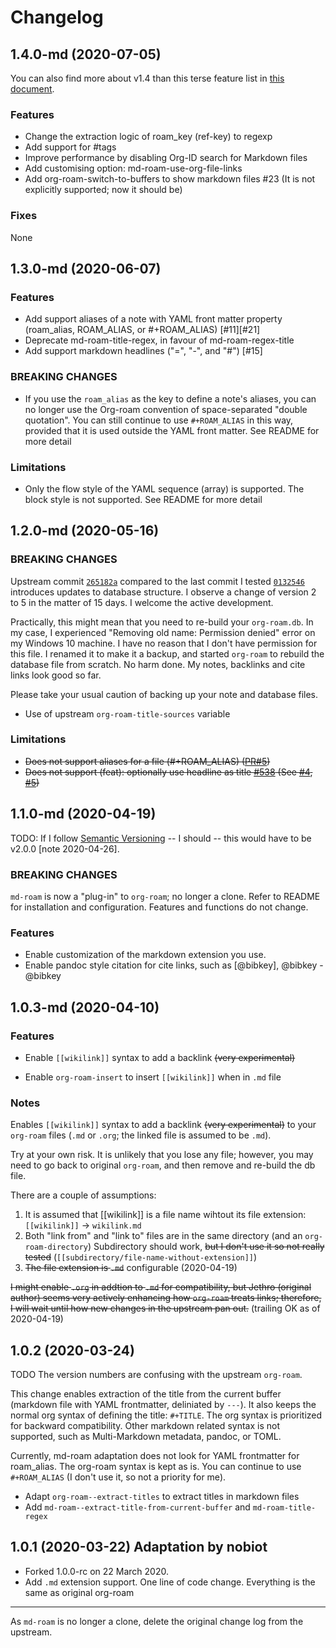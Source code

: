 # Changelog

## 1.4.0-md (2020-07-05)

You can also find more about v1.4 than this terse feature list in [this document](./docs/v1.4.md).

### Features
- Change the extraction logic of roam_key (ref-key) to regexp
- Add support for #tags
- Improve performance by disabling Org-ID search for Markdown files
- Add customising option: md-roam-use-org-file-links
- Add org-roam-switch-to-buffers to show markdown files #23 
  (It is not explicitly supported; now it should be)
  
### Fixes
None

## 1.3.0-md (2020-06-07)

### Features
* Add support aliases of a note with YAML front matter property (roam_alias, ROAM_ALIAS, or #+ROAM_ALIAS) [#11][#21]
* Deprecate md-roam-title-regex, in favour of md-roam-regex-title
* Add support markdown headlines ("=", "-", and "#") [#15]

### BREAKING CHANGES
* If you use the `roam_alias` as the key to define a note's aliases, you can no longer use the Org-roam convention of space-separated "double quotation". You can still continue to use `#+ROAM_ALIAS` in this way, provided that it is used outside the YAML front matter. See README for more detail

### Limitations
* Only the flow style of the YAML sequence (array) is supported. The block style is not supported. See README for more detail

## 1.2.0-md (2020-05-16)

### BREAKING CHANGES
Upstream commit [`265182a`](https://github.com/org-roam/org-roam/commit/265182a698be6babcbb11718c2821c747b1cff52) compared to the last commit I tested [`0132546`](https://github.com/org-roam/org-roam/commit/0132546e56eb5cffd6cc52177b6ffbeab0d84743) introduces updates to database structure. I observe a change of version 2 to 5 in the matter of 15 days. I welcome the active development. 

Practically, this might mean that you need to re-build your `org-roam.db`. In my case, I experienced "Removing old name: Permission denied" error on my Windows 10 machine. I have no reason that I don't have permission for this file. I renamed it to make it a backup, and started `org-roam` to rebuild the database file from scratch. No harm done. My notes, backlinks and cite links look good so far. 

Please take your usual caution of backing up your note and database files. 

* Use of upstream `org-roam-title-sources` variable

### Limitations
* ~~Does not support aliases for a file (#+ROAM_ALIAS) ([PR#5](https://github.com/nobiot/md-roam/pull/5))~~
* ~~Does not support (feat): optionally use headline as title [#538](https://github.com/jethrokuan/org-roam/pull/538) (See [#4](https://github.com/nobiot/md-roam/issues/4), [#5](https://github.com/nobiot/md-roam/pull/5))~~ 

## 1.1.0-md (2020-04-19)
TODO: If I follow [Semantic Versioning](https://semver.org/) -- I should -- this would have to be v2.0.0 [note 2020-04-26].

### BREAKING CHANGES
`md-roam` is now a "plug-in" to `org-roam`; no longer a clone. Refer to README for installation and configuration. Features and functions do not change.

### Features

* Enable customization of the markdown extension you use.
* Enable pandoc style citation for cite links, such as [@bibkey], @bibkey -@bibkey

## 1.0.3-md (2020-04-10)

### Features
* Enable `[[wikilink]]` syntax to add a backlink ~~(very experimental)~~

* Enable `org-roam-insert` to insert `[[wikilink]]` when in `.md` file

### Notes
Enables `[[wikilink]]` syntax to add a backlink ~~(very experimental)~~ to your
`org-roam` files (`.md` or `.org`; the linked file is assumed to be `.md`).

Try at your own risk. It is unlikely that you lose any file; however,  you may need to go back to original `org-roam`, and then remove and re-build the db file.

There are a couple of assumptions:

1. It is assumed that [[wikilink]] is a file name wihtout its file extension: `[[wikilink]]` -> `wikilink.md`
2. Both "link from" and "link to" files are in the same directory (and an `org-roam-directory`) Subdirectory should work, ~~but I don't use it so not really tested~~ (`[[subdirectory/file-name-without-extension]]`)
3. ~~The file extension is `.md`~~ configurable (2020-04-19)

~~I might enable `.org` in addtion to `.md` for compatibility, but Jethro (original author) seems very actively enhancing how `org-roam` treats links; therefore, I will wait until how new changes in the upstream pan out.~~ (trailing OK as of 2020-04-19)


## 1.0.2 (2020-03-24)
TODO The version numbers are confusing with the upstream `org-roam`.

This change enables extraction of the title from the current buffer (markdown file with YAML frontmatter, deliniated by `---`). It also keeps the normal org syntax of defining the title: `#+TITLE`. The org syntax is prioritized for backward compatibility. Other markdown related syntax is not supported, such as Multi-Markdown metadata, pandoc, or TOML. 

Currently, md-roam adaptation does not look for YAML frontmatter for roam_alias. The org-roam syntax is kept as is. You can continue to use `#+ROAM_ALIAS` (I don't use it, so not a priority for me).

* Adapt `org-roam--extract-titles` to extract titles in markdown files
* Add `md-roam--extract-title-from-current-buffer` and `md-roam-title-regex`
  

## 1.0.1 (2020-03-22) Adaptation by nobiot

* Forked 1.0.0-rc on 22 March 2020.
* Add `.md` extension support. One line of code change. Everything is the same as original org-roam

---

As `md-roam` is no longer a clone, delete the original change log from the upstream.
